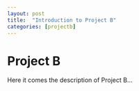 ```yaml
---
layout: post
title:  "Introduction to Project B"
categories: [projectb]
---
```


# Project B

Here it comes the description of Project B...
